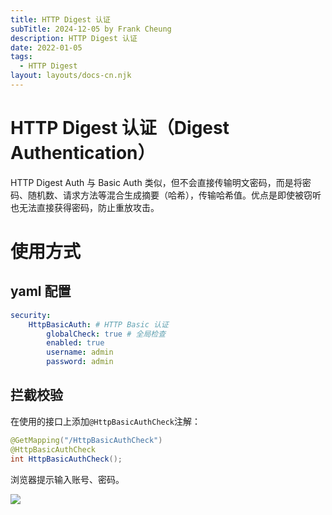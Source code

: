 ```yaml
---
title: HTTP Digest 认证
subTitle: 2024-12-05 by Frank Cheung
description: HTTP Digest 认证
date: 2022-01-05
tags:
  - HTTP Digest
layout: layouts/docs-cn.njk
---
```


# HTTP Digest 认证（Digest Authentication）

HTTP Digest Auth 与 Basic Auth 类似，但不会直接传输明文密码，而是将密码、随机数、请求方法等混合生成摘要（哈希），传输哈希值。优点是即使被窃听也无法直接获得密码，防止重放攻击。

# 使用方式

## yaml 配置

```yaml
security:
    HttpBasicAuth: # HTTP Basic 认证
        globalCheck: true # 全局检查
        enabled: true
        username: admin
        password: admin
```

## 拦截校验

在使用的接口上添加`@HttpBasicAuthCheck`注解：

```java
@GetMapping("/HttpBasicAuthCheck")
@HttpBasicAuthCheck
int HttpBasicAuthCheck();
```

浏览器提示输入账号、密码。

![](/auth/auth.jpg)
